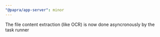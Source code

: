 ```yaml
---
"@papra/app-server": minor
---
```


The file content extraction (like OCR) is now done asyncronously by the task runner
